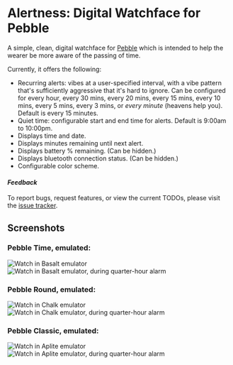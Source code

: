 Alertness: Digital Watchface for Pebble
=======================================

A simple, clean, digital watchface for [Pebble](https://www.pebble.com/) which is intended to help the wearer be more aware of the passing of time.

Currently, it offers the following:

* Recurring alerts: vibes at a user-specified interval, with a vibe pattern that's sufficiently aggressive that it's hard to ignore. Can be configured for every hour, every 30 mins, every 20 mins, every 15 mins, every 10 mins, every 5 mins, every 3 mins, or _every minute_ (heavens help you). Default is every 15 minutes.
* Quiet time: configurable start and end time for alerts. Default is 9:00am to 10:00pm.
* Displays time and date.
* Displays minutes remaining until next alert.
* Displays battery % remaining. (Can be hidden.)
* Displays bluetooth connection status. (Can be hidden.) 
* Configurable color scheme.

#### _Feedback_

To report bugs, request features, or view the current TODOs, please visit the [issue tracker](https://github.com/nwinant/time-minder/issues).


## Screenshots

### Pebble Time, emulated:

![Watch in Basalt emulator](https://raw.githubusercontent.com/nwinant/time-minder/master/assets/screenshots/basalt.png "Watch in Basalt emulator")
![Watch in Basalt emulator, during quarter-hour alarm](https://raw.githubusercontent.com/nwinant/time-minder/master/assets/screenshots/basalt-alarm.png "Watch in Basalt emulator, during quarter-hour alarm")

### Pebble Round, emulated:

![Watch in Chalk emulator](https://raw.githubusercontent.com/nwinant/time-minder/master/assets/screenshots/chalk.png "Watch in Chalk emulator")
![Watch in Chalk emulator, during quarter-hour alarm](https://raw.githubusercontent.com/nwinant/time-minder/master/assets/screenshots/chalk-alarm.png "Watch in Chalk emulator, during quarter-hour alarm")

### Pebble Classic, emulated:

![Watch in Aplite emulator](https://raw.githubusercontent.com/nwinant/time-minder/master/assets/screenshots/aplite.png "Watch in Aplite emulator")
![Watch in Aplite emulator, during quarter-hour alarm](https://raw.githubusercontent.com/nwinant/time-minder/master/assets/screenshots/aplite-alarm.png "Watch in Aplite emulator, during quarter-hour alarm")
